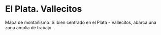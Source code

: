 # El Plata. Vallecitos
Mapa de montañismo. Si bien centrado en el Plata - Vallecitos, abarca una zona amplia de trabajo.
